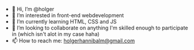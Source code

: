 - 👋 Hi, I’m @holger
- 👀 I’m interested in front-end webdevelopment
- 🌱 I’m currently learning HTML, CSS and JS
- 💞️ I’m looking to collaborate on anything I'm skilled enough to participate in (which isn't alot in my case haha)
- 📫 How to reach me: holgerhannibalm@gmail.com

<!---
holgerhannibalm/holgerhannibalm is a ✨ special ✨ repository because its `README.md` (this file) appears on your GitHub profile.
You can click the Preview link to take a look at your changes.
--->
